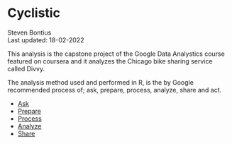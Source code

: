 # Cyclistic
Steven Bontius
<br>Last updated: 18-02-2022

This analysis is the capstone project of the Google Data Analystics course featured on coursera and it analyzes the Chicago bike sharing service called Divvy. 

The analysis method used and performed in R, is the by Google recommended process of; ask, prepare, process, analyze, share and act. 

-   [Ask](ask.md)
-   [Prepare](prepare.md)
-   [Process](process.md)
-   [Analyze](analyze.md)
-   [Share](share.md)


